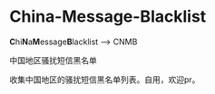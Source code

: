 # China-Message-Blacklist

**C**hi**N**a**M**essage**B**lacklist --> CNMB

中国地区骚扰短信黑名单

收集中国地区的骚扰短信黑名单列表。自用，欢迎pr。
